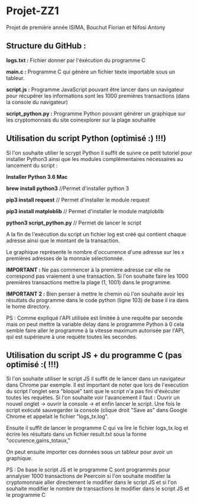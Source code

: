 # Projet-ZZ1
Projet de première année ISIMA, Bouchut Florian et Nifosi Antony

## Structure du GitHub : ##

**logs.txt :** Fichier donner par l'éxécution du programme C

**main.c :** Programme C qui génère un fichier texte importable sous un tableur.

**script.js :** Programme JavaScript pouvant être lancer dans un navigateur pour récupérer les informations sont les 1000 premières
transactions (dans la console du navigateur)

**script_python.py :** Programme Python pouvant générer un graphique sur les cryptomonnais du site coinexplorer sur la plage souhaitée

## Utilisation du script Python (optimisé :) !!!)
Si l'on souhaite utilier le scrypt Python il suffit de suivre ce petit tutoriel pour installer Python3 ainsi que les modules complémentaires nécessaires au lancement du script :

**Installer Python 3.6 Mac** 

**brew install python3** //Permet d'installer python 3  

**pip3 install request** // Permet d'installer le module request  

**pip3 install matploblib** // Permet d'installer le module matploblib  

**python3 script_python.py** // Permet de lancer le script  

A la fin de l'exécution du script un fichier log est créé qui contient chaque adresse ainsi que le montant de la transaction. 

Le graphique représente le nombre d'occurrence d'une adresse sur les x premières adresses de la monnaie sélectionnée.

**IMPORTANT :** Ne pas commencer à la première adresse car elle ne correspond pas vraiement à une transaction. Si l'on souhaite faire les 1000 premières transactions mettre la plage (1, 1001) dans le programme.

**IMPORTANT 2 :** Bien penser à mettre le chemin où l'on souhaite avoir les résultats du programme dans le code python (ligne 103) de base il ira dans le home directory.

PS : Comme expliqué l'API utilisée est limitée à une requête par seconde mais on peut mettre la variable delay dans le programme Python à 0 cela semble faire aller le programme à la vitesse maximum autorisée par l'API, qui est supérieure à une requète toutes les secondes.

## Utilisation du script JS + du programme C (pas optimisé :( !!!)
Si l'on souhaite utiliser le script JS il suffit de le lancer dans un navigateur dans Chrome par exemple. Il est important de noter que lors de l'execution du script l'onglet sera "bloqué" tant que le script n'a pas fini d'éxécuter toutes les requètes. Si l'on souhaite voir l'avancement il faut : Ouvrir un nouvel onglet -> ouvrir la console -> et enfin lancer le script.
Une fois le script exécuté sauvegarder la console (clique droit "Save as" dans Google Chrome et appelait le fichier "logs_tx.log".

Ensuite il suffit de lancer le programme C qui va lire le fichier logs_tx.log et écrire les résultats dans un fichier result.txt sous la forme "occurence,gains_totaux,"

On peut ensuite importer ces données sous un tableur pour avoir un graphique.

PS : De base le script JS et le programme C sont programmés pour annalyser 1000 transactions de Peercoin si l'on souhaite modifier la cryptomonnaie aller directement le modifier dans le script JS et si l'on souhaite modifier le nombre de transactions le modifier dans le script JS et le programme C
